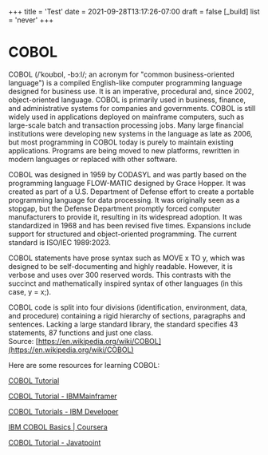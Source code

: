 +++
title = 'Test'
date = 2021-09-28T13:17:26-07:00
draft = false
[_build]
  list = 'never'
+++


COBOL
=====




COBOL (/ˈkoʊbɒl, -bɔːl/; an acronym for "common business-oriented language") is a compiled English-like computer programming language designed for business use. It is an imperative, procedural and, since 2002, object-oriented language. COBOL is primarily used in business, finance, and administrative systems for companies and governments. COBOL is still widely used in applications deployed on mainframe computers, such as large-scale batch and transaction processing jobs. Many large financial institutions were developing new systems in the language as late as 2006, but most programming in COBOL today is purely to maintain existing applications. Programs are being moved to new platforms, rewritten in modern languages or replaced with other software.

COBOL was designed in 1959 by CODASYL and was partly based on the programming language FLOW-MATIC designed by Grace Hopper. It was created as part of a U.S. Department of Defense effort to create a portable programming language for data processing. It was originally seen as a stopgap, but the Defense Department promptly forced computer manufacturers to provide it, resulting in its widespread adoption. It was standardized in 1968 and has been revised five times. Expansions include support for structured and object-oriented programming. The current standard is ISO/IEC 1989:2023.

COBOL statements have prose syntax such as MOVE x TO y, which was designed to be self-documenting and highly readable. However, it is verbose and uses over 300 reserved words. This contrasts with the succinct and mathematically inspired syntax of other languages (in this case, y = x;).

COBOL code is split into four divisions (identification, environment, data, and procedure) containing a rigid hierarchy of sections, paragraphs and sentences. Lacking a large standard library, the standard specifies 43 statements, 87 functions and just one class.  
Source: [https://en.wikipedia.org/wiki/COBOL](https://en.wikipedia.org/wiki/COBOL)

Here are some resources for learning COBOL:

[COBOL Tutorial](https://www.tutorialspoint.com/cobol/index.htm)

[COBOL Tutorial - IBMMainframer](https://www.ibmmainframer.com/cobol-tutorial/)

[COBOL Tutorials - IBM Developer](https://developer.ibm.com/languages/cobol/tutorials/)

[IBM COBOL Basics | Coursera](https://www.coursera.org/learn/ibm-cobol-basics)

[COBOL Tutorial - Javatpoint](https://www.javatpoint.com/cobol)
